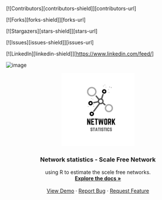 

[![Contributors][contributors-shield]][contributors-url]

[![Forks][forks-shield]][forks-url]

[![Stargazers][stars-shield]][stars-url]

[![Issues][issues-shield]][issues-url]

[![LinkedIn][linkedin-shield]][https://www.linkedin.com/feed/]

![image](https://img.shields.io/badge/R-276DC3?style=for-the-badge&logo=r&logoColor=white)





<p align='center'>
  <a href="https://github.com/beritlin/Scale_Free_Network">
    <img src="images/logo.png" alt="Logo" width="200" height="200">
  </a>
</p>

<h3 align='center'> Network statistics - Scale Free Network </h3>

<p align='center'>
  using R to estimate the scele free networks.
    <br />
    <a href="https://github.com/beritlin/Scale_Free_Network"><strong>Explore the docs »</strong></a>
    <br />
    <br />
    <a href="https:/github.com/beritlin/Scale_Free_Network">View Demo</a>
    ·
    <a href="https://github.com/beritlin/Scale_Free_Network/issues">Report Bug</a>
    ·
    <a href="https://github.com/beritlin/Scale_Free_Network/issues">Request Feature</a>
  </p>











